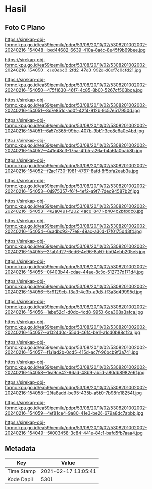 # Hasil

## Foto C Plano

https://sirekap-obj-formc.kpu.go.id/ea59/pemilu/pdpr/53/08/20/10/02/5308201002002-20240216-154048--bed44682-6639-410a-8adc-8e45f9b69bee.jpg

https://sirekap-obj-formc.kpu.go.id/ea59/pemilu/pdpr/53/08/20/10/02/5308201002002-20240216-154050--eee0abc3-2fd2-47e3-992e-d6ef7e0cfd21.jpg

https://sirekap-obj-formc.kpu.go.id/ea59/pemilu/pdpr/53/08/20/10/02/5308201002002-20240216-154050--475f1630-46f7-4c85-8b00-5267cf503bca.jpg

https://sirekap-obj-formc.kpu.go.id/ea59/pemilu/pdpr/53/08/20/10/02/5308201002002-20240216-154051--8d7e851c-ad0f-42f4-912b-9c57e517950d.jpg

https://sirekap-obj-formc.kpu.go.id/ea59/pemilu/pdpr/53/08/20/10/02/5308201002002-20240216-154051--6a57c365-99bc-407b-9bb1-3ce8c6a0c4bd.jpg

https://sirekap-obj-formc.kpu.go.id/ea59/pemilu/pdpr/53/08/20/10/02/5308201002002-20240216-154052--441e48c3-175a-4fb5-a26a-b4a6fa0bab8b.jpg

https://sirekap-obj-formc.kpu.go.id/ea59/pemilu/pdpr/53/08/20/10/02/5308201002002-20240216-154052--f2ac1730-1981-4767-8afd-8f5bfa2eab3a.jpg

https://sirekap-obj-formc.kpu.go.id/ea59/pemilu/pdpr/53/08/20/10/02/5308201002002-20240216-154053--0d975357-f61f-4ef2-a9f7-7dec94587b2f.jpg

https://sirekap-obj-formc.kpu.go.id/ea59/pemilu/pdpr/53/08/20/10/02/5308201002002-20240216-154053--4e2a0491-f202-4ac6-8471-b404c2bfbdc8.jpg

https://sirekap-obj-formc.kpu.go.id/ea59/pemilu/pdpr/53/08/20/10/02/5308201002002-20240216-154054--6cadbc93-77e8-49ac-a30d-17f0175d43f4.jpg

https://sirekap-obj-formc.kpu.go.id/ea59/pemilu/pdpr/53/08/20/10/02/5308201002002-20240216-154055--23ab1d27-6ed6-4e96-8a50-bb04ebb205e5.jpg

https://sirekap-obj-formc.kpu.go.id/ea59/pemilu/pdpr/53/08/20/10/02/5308201002002-20240216-154055--06403b44-cdae-44ae-8c8c-512737d171d4.jpg

https://sirekap-obj-formc.kpu.go.id/ea59/pemilu/pdpr/53/08/20/10/02/5308201002002-20240216-154056--5c9129cb-f3a3-4e3b-a9d5-ff3a3d49995d.jpg

https://sirekap-obj-formc.kpu.go.id/ea59/pemilu/pdpr/53/08/20/10/02/5308201002002-20240216-154056--1ebe52c1-d0dc-4cd8-9950-6ca308a3afca.jpg

https://sirekap-obj-formc.kpu.go.id/ea59/pemilu/pdpr/53/08/20/10/02/5308201002002-20240216-154057--a1024d0c-55dd-46f4-be11-a1cd0b88cf2a.jpg

https://sirekap-obj-formc.kpu.go.id/ea59/pemilu/pdpr/53/08/20/10/02/5308201002002-20240216-154057--f1a1ad2b-0cd5-415d-ac7f-96bcb9f3a741.jpg

https://sirekap-obj-formc.kpu.go.id/ea59/pemilu/pdpr/53/08/20/10/02/5308201002002-20240216-154058--1ea9ce42-96ad-48b9-ab5d-a80db8982e6f.jpg

https://sirekap-obj-formc.kpu.go.id/ea59/pemilu/pdpr/53/08/20/10/02/5308201002002-20240216-154058--29fa8add-be95-435b-a5b0-7b98fe18254f.jpg

https://sirekap-obj-formc.kpu.go.id/ea59/pemilu/pdpr/53/08/20/10/02/5308201002002-20240216-154059--4ef81ce4-9a80-41e3-be26-679a8dc7abbb.jpg

https://sirekap-obj-formc.kpu.go.id/ea59/pemilu/pdpr/53/08/20/10/02/5308201002002-20240216-154049--50003458-3c84-441e-84c1-bafd5fb7aaa4.jpg


## Metadata

| Key        | Value               |
| ---------- | ------------------- |
| Time Stamp | 2024-02-17 13:05:41 |
| Kode Dapil | 5301                |



